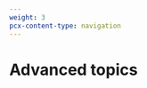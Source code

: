 ```yaml
---
weight: 3
pcx-content-type: navigation
---
```


# Advanced topics

<DirectoryListing path="/advanced-topics" />
